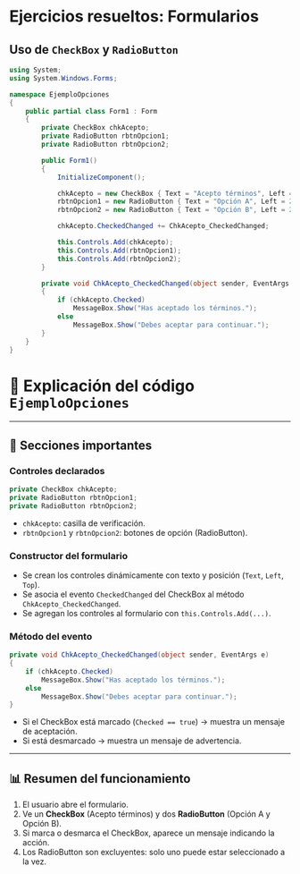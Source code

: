 # Ejercicios resueltos: Formularios
## Uso de `CheckBox` y `RadioButton`

```csharp
using System;
using System.Windows.Forms;

namespace EjemploOpciones
{
    public partial class Form1 : Form
    {
        private CheckBox chkAcepto;
        private RadioButton rbtnOpcion1;
        private RadioButton rbtnOpcion2;

        public Form1()
        {
            InitializeComponent();

            chkAcepto = new CheckBox { Text = "Acepto términos", Left = 20, Top = 20 };
            rbtnOpcion1 = new RadioButton { Text = "Opción A", Left = 20, Top = 60 };
            rbtnOpcion2 = new RadioButton { Text = "Opción B", Left = 20, Top = 90 };

            chkAcepto.CheckedChanged += ChkAcepto_CheckedChanged;

            this.Controls.Add(chkAcepto);
            this.Controls.Add(rbtnOpcion1);
            this.Controls.Add(rbtnOpcion2);
        }

        private void ChkAcepto_CheckedChanged(object sender, EventArgs e)
        {
            if (chkAcepto.Checked)
                MessageBox.Show("Has aceptado los términos.");
            else
                MessageBox.Show("Debes aceptar para continuar.");
        }
    }
}


```
# 📘 Explicación del código `EjemploOpciones`



---

## 📌 Secciones importantes

###  Controles declarados
```csharp
private CheckBox chkAcepto;
private RadioButton rbtnOpcion1;
private RadioButton rbtnOpcion2;
```
- `chkAcepto`: casilla de verificación.
- `rbtnOpcion1` y `rbtnOpcion2`: botones de opción (RadioButton).

###  Constructor del formulario
- Se crean los controles dinámicamente con texto y posición (`Text`, `Left`, `Top`).
- Se asocia el evento `CheckedChanged` del CheckBox al método `ChkAcepto_CheckedChanged`.
- Se agregan los controles al formulario con `this.Controls.Add(...)`.

###  Método del evento
```csharp
private void ChkAcepto_CheckedChanged(object sender, EventArgs e)
{
    if (chkAcepto.Checked)
        MessageBox.Show("Has aceptado los términos.");
    else
        MessageBox.Show("Debes aceptar para continuar.");
}
```
- Si el CheckBox está marcado (`Checked == true`) → muestra un mensaje de aceptación.
- Si está desmarcado → muestra un mensaje de advertencia.

---

## 📊 Resumen del funcionamiento
1. El usuario abre el formulario.
2. Ve un **CheckBox** (Acepto términos) y dos **RadioButton** (Opción A y Opción B).
3. Si marca o desmarca el CheckBox, aparece un mensaje indicando la acción.
4. Los RadioButton son excluyentes: solo uno puede estar seleccionado a la vez.